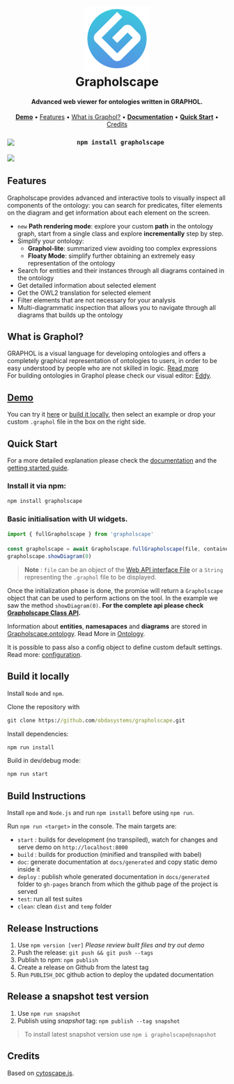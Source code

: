 <h1 align="center">
  <a href="https://obdasystems.github.io/grapholscape/">
    <img height="150" src="media/img/icon.png?raw=true" alt="Grapholscape logo" title="Grapholscape" />
  </a>
  <br>
  Grapholscape
  </br>
</h1>

<h4 align="center">
  Advanced web viewer for ontologies written in GRAPHOL.
</h4>

<p align="center">
  <a href="https://obdasystems.github.io/grapholscape/demo/"><strong>Demo</strong></a> •
  <a href="#features">Features</a> •
  <a href="#what-is-graphol">What is Graphol?</a> •
  <a href="https://obdasystems.github.io/grapholscape/"><strong>Documentation</strong></a> •
  <a href="#quick-start"><strong>Quick Start</strong></a> •
  <a href="#credits">Credits</a>
</p>

<h3 align="center" style="position: relative">
<pre style="margin:0"><code><img style="position: relative; top: 2px; float: left;" height="21px" src="https://avatars.githubusercontent.com/u/6078720?s=200&v=4" />npm install grapholscape</code></pre>
</h3>

<a align="center" href="https://obdasystems.github.io/grapholscape/demo/">
  <img src="media/img/demo.gif?raw=true" />
</a>

## Features
Grapholscape provides advanced and interactive tools to visually inspect all components of the ontology: you can search for predicates, filter elements on the diagram and get information about each element on the screen.

* `new` **Path rendering mode**: explore your custom **path** in the ontology graph, start from a single class and explore **incrementally** step by step.
* Simplify your ontology:
  * **Graphol-lite**: summarized view avoiding too complex expressions
  * **Floaty Mode**: simplify further obtaining an extremely easy representation of the ontology
* Search for entities and their instances through all diagrams contained in the ontology
* Get detailed information about selected element
* Get the OWL2 translation for selected element
* Filter elements that are not necessary for your analysis
* Multi-diagrammatic inspection that allows you to navigate through all diagrams that builds up the ontology

## What is Graphol?
GRAPHOL is a visual language for developing ontologies and offers a completely graphical representation of ontologies to users, in order to be easy understood by people who are not skilled in logic. [Read more](https://github.com/obdasystems/eddy/wiki/Introduction#graphol)\
For building ontologies in Graphol please check our visual editor: [Eddy](https://github.com/obdasystems/eddy).

## [Demo](https://obdasystems.github.io/grapholscape/demo/)
You can try it [here](https://obdasystems.github.io/grapholscape/demo/) or [build it locally](#build-it-locally), then select an example or drop your custom `.graphol` file in the box on the right side.

## Quick Start
For a more detailed explanation please check the [documentation](https://obdasystems.github.io/grapholscape/) and the [getting started guide](https://obdasystems.github.io/grapholscape/stable/pages/getting-started.html).

### Install it via **npm**: 
```cmd
npm install grapholscape
```


### Basic initialisation with UI widgets.
```js
import { fullGrapholscape } from 'grapholscape'

const grapholscape = await Grapholscape.fullGrapholscape(file, container)
grapholscape.showDiagram(0)
```
> **Note** : `file` can be an object of the [Web API interface File](https://developer.mozilla.org/en-US/docs/Web/API/File) or a `String` representing the `.graphol` file to be displayed.

Once the initialization phase is done, the promise will return a `Grapholscape` object that can be used to perform actions on the tool.
In the example we saw the method `showDiagram(0)`. **For the complete api please check [Grapholscape Class API](https://obdasystems.github.io/grapholscape/stable/classes/core.Grapholscape.html).**

Information about **entities**, **namesapaces** and **diagrams** are stored in [Grapholscape.ontology](https://obdasystems.github.io/grapholscape/stable/classes/core.Grapholscape.html). Read More in [Ontology](https://obdasystems.github.io/grapholscape/stable/classes/model.Ontology.html).

It is possible to pass also a config object to define custom default settings. Read more: [configuration](https://obdasystems.github.io/grapholscape/stable/pages/configuration.html).

## Build it locally
Install `Node` and `npm`.

Clone the repository with
```cmd
git clone https://github.com/obdasystems/grapholscape.git
```

Install dependencies:
```cmd
npm run install
```

Build in dev/debug mode:
```cmd
npm run start
```

## Build Instructions
Install `npm` and `Node.js` and run `npm install` before using `npm run`.

Run `npm run <target>` in the console. The main targets are:

- `start` : builds for development (no transpiled), watch for changes and serve demo on `http://localhost:8000`
- `build` : builds for production (minified and transpiled with babel)
- `doc`: generate documentation at `docs/generated` and copy static demo inside it
- `deploy` : publish whole generated documentation in `docs/generated` folder to `gh-pages` branch from which the github page of the project is served
- `test`: run all test suites
- `clean`: clean `dist` and `temp` folder

## Release Instructions
1. Use `npm version [ver]`
    *Please review built files and try out demo*
2. Push the release: `git push && git push --tags`
3. Publish to npm: `npm publish`
4. Create a release on Github from the latest tag
5. Run `PUBLISH_DOC` github action to deploy the updated documentation

## Release a snapshot test version
1. Use `npm run snapshot`
2. Publish using *snapshot* tag: `npm publish --tag snapshot`
> To install latest snapshot version use `npm i grapholscape@snapshot`

## Credits
Based on [cytoscape.js](http://js.cytoscape.org).
